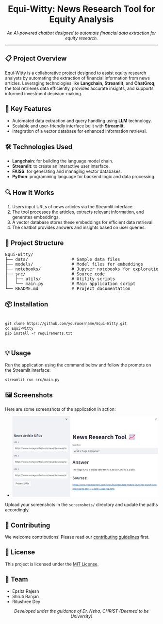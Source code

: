 <h1 align="center">Equi-Witty: News Research Tool for Equity Analysis</h1>

<p align="center">
  <i>An AI-powered chatbot designed to automate financial data extraction for equity research.</i>
</p>

---

<h2>📋 Project Overview</h2>

<p>
Equi-Witty is a collaborative project designed to assist equity research analysts by automating the extraction of financial information from news articles. Leveraging technologies like <strong>Langchain</strong>, <strong>Streamlit</strong>, and <strong>ChatGroq</strong>, the tool retrieves data efficiently, provides accurate insights, and supports informed investment decision-making.
</p>

<h2>🚀 Key Features</h2>

<ul>
  <li>Automated data extraction and query handling using <strong>LLM</strong> technology.</li>
  <li>Scalable and user-friendly interface built with <strong>Streamlit</strong>.</li>
  <li>Integration of a vector database for enhanced information retrieval.</li>
</ul>

<h2>🛠️ Technologies Used</h2>

<ul>
  <li><strong>Langchain</strong>: for building the language model chain.</li>
  <li><strong>Streamlit</strong>: to create an interactive user interface.</li>
  <li><strong>FAISS</strong>: for generating and managing vector databases.</li>
  <li><strong>Python</strong>: programming language for backend logic and data processing.</li>
</ul>

<h2>🔍 How It Works</h2>

<ol>
  <li>Users input URLs of news articles via the Streamlit interface.</li>
  <li>The tool processes the articles, extracts relevant information, and generates embeddings.</li>
  <li>A vector database stores these embeddings for efficient data retrieval.</li>
  <li>The chatbot provides answers and insights based on user queries.</li>
</ol>

<h2>📂 Project Structure</h2>

<pre>
Equi-Witty/
├── data/                 # Sample data files
├── models/               # Model files for embeddings
├── notebooks/            # Jupyter notebooks for exploration
├── src/                  # Source code
│   ├── utils/            # Utility scripts
│   └── main.py           # Main application script
└── README.md             # Project documentation
</pre>

<h2>📦 Installation</h2>

<pre>
<code>
git clone https://github.com/yourusername/Equi-Witty.git
cd Equi-Witty
pip install -r requirements.txt
</code>
</pre>

<h2>💡 Usage</h2>

<p>
Run the application using the command below and follow the prompts on the Streamlit interface:
</p>

<pre>
<code>streamlit run src/main.py</code>
</pre>

<h2>🖼️ Screenshots</h2>

<p>Here are some screenshots of the application in action:</p>

<ul>
  <li><img src="rockybot.jpg" alt="Screenshot 1" width="500"></li>
</ul>

<p>Upload your screenshots in the <code>screenshots/</code> directory and update the paths accordingly.</p>

<h2>🤝 Contributing</h2>

<p>
We welcome contributions! Please read our <a href="CONTRIBUTING.md">contributing guidelines</a> first.
</p>

<h2>📄 License</h2>

<p>
This project is licensed under the <a href="LICENSE">MIT License</a>.
</p>

<h2>👥 Team</h2>

<ul>
  <li>Epsita Rajesh</li>
  <li>Shruti Ranjan</li>
  <li>Ritushree Dey</li>
</ul>

<p align="center">
  <i>Developed under the guidance of Dr. Neha, CHRIST (Deemed to be University)</i>
</p>
